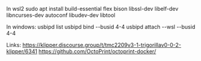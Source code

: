 In wsl2
sudo apt install build-essential flex bison libssl-dev libelf-dev libncurses-dev autoconf libudev-dev libtool

In windows:
usbipd list
usbipd bind --busid 4-4
usbipd attach --wsl --busid 4-4



Links: https://klipper.discourse.group/t/tmc2209v3-1-trigorillav0-0-2-klipper/6341
https://github.com/OctoPrint/octoprint-docker/